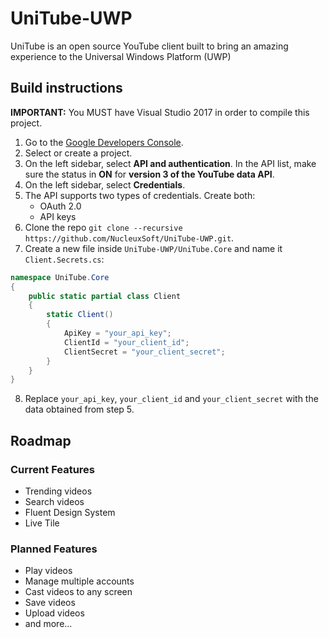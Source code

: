 # UniTube-UWP
UniTube is an open source YouTube client built to bring an amazing experience to the Universal Windows Platform (UWP)

## Build instructions
**IMPORTANT:** You MUST have Visual Studio 2017 in order to compile this project.

1. Go to the [Google Developers Console](https://console.developers.google.com/).
2. Select or create a project.
3. On the left sidebar, select **API and authentication**. In the API list, make sure the status in **ON** for **version 3 of the YouTube data API**.
4. On the left sidebar, select **Credentials**.
5. The API supports two types of credentials. Create both:
    - OAuth 2.0
    - API keys
6. Clone the repo `git clone --recursive https://github.com/NucleuxSoft/UniTube-UWP.git`.
7. Create a new file inside `UniTube-UWP/UniTube.Core` and name it `Client.Secrets.cs`:
```csharp
namespace UniTube.Core
{
    public static partial class Client
    {
        static Client()
        {
            ApiKey = "your_api_key";
            ClientId = "your_client_id";
            ClientSecret = "your_client_secret";
        }
    }
}
```
8. Replace `your_api_key`, `your_client_id` and `your_client_secret` with the data obtained from step 5.

## Roadmap

### Current Features
- Trending videos
- Search videos
- Fluent Design System
- Live Tile

### Planned Features
- Play videos
- Manage multiple accounts
- Cast videos to any screen
- Save videos
- Upload videos
- and more...
